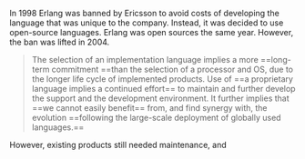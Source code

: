 In 1998 Erlang was banned by Ericsson to avoid costs of developing the language that was unique to the company. Instead, it was decided to use open-source languages. Erlang was open sources the same year. However, the ban was lifted in 2004.

> The selection of an implementation language implies a more ==long-term commitment ==than the selection of a processor and OS, due to the longer life cycle of implemented products. Use of ==a proprietary language implies a continued effort== to maintain and further develop the support and the development environment. It further implies that ==we cannot easily benefit== from, and find synergy with, the evolution ==following the large-scale deployment of globally used languages.==

However, existing products still needed maintenance, and 
